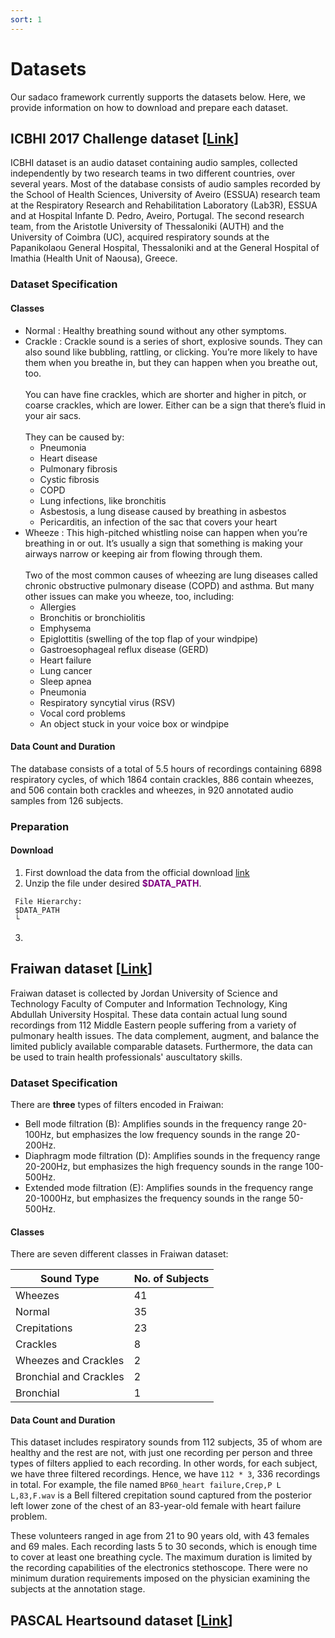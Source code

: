 ```yaml
---
sort: 1
---
```


# Datasets
Our sadaco framework currently supports the datasets below. Here, we provide information on how to download and prepare each dataset.

## ICBHI 2017 Challenge dataset [[Link](https://bhichallenge.med.auth.gr/ICBHI_2017_Challenge)]
ICBHI dataset is an audio dataset containing audio samples, collected independently by two research teams in two different countries, over several years. Most of the database consists of audio samples recorded by the School of Health Sciences, University of Aveiro (ESSUA) research team at the Respiratory Research and Rehabilitation Laboratory (Lab3R), ESSUA and at Hospital Infante D. Pedro, Aveiro, Portugal. The second research team, from the Aristotle University of Thessaloniki (AUTH) and the University of Coimbra (UC), acquired respiratory sounds at the Papanikolaou General Hospital, Thessaloniki and at the General Hospital of Imathia (Health Unit of Naousa), Greece. 

### Dataset Specification
#### Classes
 - Normal : Healthy breathing sound without any other symptoms.
 - Crackle : Crackle sound is a series of short, explosive sounds. They can also sound like bubbling, rattling, or clicking. You’re more likely to have them when you breathe in, but they can happen when you breathe out, too. <br><br>You can have fine crackles, which are shorter and higher in pitch, or coarse crackles, which are lower. Either can be a sign that there’s fluid in your air sacs. <br><br>They can be caused by:
   - Pneumonia
   - Heart disease
   - Pulmonary fibrosis
   - Cystic fibrosis
   - COPD
   - Lung infections, like bronchitis
   - Asbestosis, a lung disease caused by breathing in asbestos
   - Pericarditis, an infection of the sac that covers your heart
 - Wheeze : This high-pitched whistling noise can happen when you’re breathing in or out. It’s usually a sign that something is making your airways narrow or keeping air from flowing through them. <br><br> Two of the most common causes of wheezing are lung diseases called chronic obstructive pulmonary disease (COPD) and asthma. But many other issues can make you wheeze, too, including:
   - Allergies
   - Bronchitis or bronchiolitis
   - Emphysema
   - Epiglottitis (swelling of the top flap of your windpipe)
   - Gastroesophageal reflux disease (GERD)
   - Heart failure
   - Lung cancer
   - Sleep apnea
   - Pneumonia
   - Respiratory syncytial virus (RSV)
   - Vocal cord problems
   - An object stuck in your voice box or windpipe

#### Data Count and Duration
The database consists of a total of 5.5 hours of recordings containing 6898 respiratory cycles, of which 1864 contain crackles, 886 contain wheezes, and 506 contain both crackles and wheezes, in 920 annotated audio samples from 126 subjects.

### Preparation
#### Download
 1. First download the data from the official download [link](https://bhichallenge.med.auth.gr/sites/default/files/ICBHI_final_database/ICBHI_final_database.zip)
 2. Unzip the file under desired <span style="color:purple"><b>$DATA_PATH</b></span>.
  ```
   File Hierarchy:
   $DATA_PATH
   └
  ```

 3.

## Fraiwan dataset [[Link](https://data.mendeley.com/datasets/jwyy9np4gv/2)]
Fraiwan dataset is collected by Jordan University of Science and Technology Faculty of Computer and Information Technology, King Abdullah University Hospital. These data contain actual lung sound recordings from 112 Middle Eastern people suffering from a variety of pulmonary health issues. The data complement, augment, and balance the limited publicly available comparable datasets. Furthermore, the data can be used to train health professionals' auscultatory skills.

### Dataset Specification
There are **three** types of filters encoded in Fraiwan:
- Bell mode filtration (B): Amplifies sounds in the frequency range 20-100Hz, but emphasizes the low frequency sounds in the range 20-200Hz. 
- Diaphragm mode filtration (D): Amplifies sounds in the frequency range 20-200Hz, but emphasizes the high frequency sounds in the range 100-500Hz.
- Extended mode filtration (E): Amplifies sounds in the frequency range 20-1000Hz, but emphasizes the frequency sounds in the range 50-500Hz.
 
#### Classes
There are seven different classes in Fraiwan dataset:

| Sound Type             | No. of Subjects |
| ---------------------- | --------------- |
| Wheezes                |  41             |
| Normal                 |  35             |
| Crepitations           |  23             |
| Crackles               |  8              |
| Wheezes and Crackles   |  2              |
| Bronchial and Crackles |  2              |
| Bronchial              |  1              |

#### Data Count and Duration
This dataset includes respiratory sounds from 112 subjects, 35 of whom are healthy and the rest are not, with just one recording per person and three types of filters applied to each recording. In other words, for each subject, we have three filtered recordings. Hence, we have `112 * 3`, 336 recordings in total. For example, the file named `BP60_heart failure,Crep,P L L,83,F.wav` is a Bell filtered crepitation sound captured from the posterior left lower zone of the chest of an 83-year-old female with heart failure problem.

These volunteers ranged in age from 21 to 90 years old, with 43 females and 69 males. Each recording lasts 5 to 30 seconds, which is enough time to cover at least one breathing cycle. The maximum duration is limited by the recording capabilities of the electronics stethoscope. There were no minimum duration requirements imposed on the physician examining the subjects at the annotation stage. 

## PASCAL Heartsound dataset [[Link]()]

